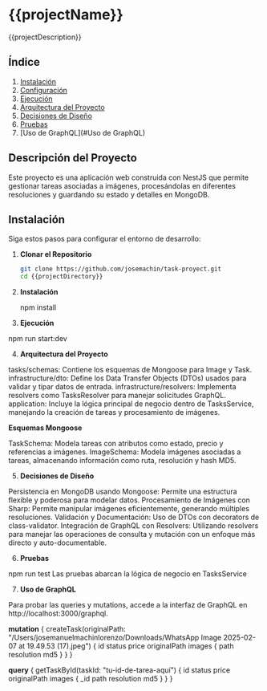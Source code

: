 # {{projectName}}

{{projectDescription}}

## Índice

1. [Instalación](#instalación)
2. [Configuración](#configuración)
3. [Ejecución](#ejecución)
4. [Arquitectura del Proyecto](#arquitectura-del-proyecto)
5. [Decisiones de Diseño](#decisiones-de-diseño)
6. [Pruebas](#pruebas)
7. [Uso de GraphQL](#Uso de GraphQL)

## Descripción del Proyecto

Este proyecto es una aplicación web construida con NestJS que permite gestionar tareas asociadas a imágenes, procesándolas en diferentes resoluciones y guardando su estado y detalles en MongoDB.

## Instalación

Siga estos pasos para configurar el entorno de desarrollo:

1. **Clonar el Repositorio**
   ```bash
   git clone https://github.com/josemachin/task-proyect.git
   cd {{projectDirectory}}

2. **Instalación**
   
   npm install

3. **Ejecución**

  npm run start:dev

4. **Arquitectura del Proyecto**

  tasks/schemas: Contiene los esquemas de Mongoose para Image y Task.
infrastructure/dto: Define los Data Transfer Objects (DTOs) usados para validar y tipar datos de entrada.
infrastructure/resolvers: Implementa resolvers como TasksResolver para manejar solicitudes GraphQL.
application: Incluye la lógica principal de negocio dentro de TasksService, manejando la creación de tareas y procesamiento de imágenes.

**Esquemas Mongoose**

TaskSchema: Modela tareas con atributos como estado, precio y referencias a imágenes.
ImageSchema: Modela imágenes asociadas a tareas, almacenando información como ruta, resolución y hash MD5.

5. **Decisiones de Diseño**

Persistencia en MongoDB usando Mongoose: Permite una estructura flexible y poderosa para modelar datos.
Procesamiento de Imágenes con Sharp: Permite manipular imágenes eficientemente, generando múltiples resoluciones.
Validación y Documentación: Uso de DTOs con decorators de class-validator.
Integración de GraphQL con Resolvers: Utilizando resolvers para manejar las operaciones de consulta y mutación con un enfoque más directo y auto-documentable.


6. **Pruebas**
  
  npm run test
  Las pruebas abarcan  la lógica de negocio en TasksService
  

  7. **Uso de GraphQL**

  Para probar las queries y mutations, accede a la interfaz de GraphQL en http://localhost:3000/graphql.

  **mutation** {
  createTask(originalPath: "/Users/josemanuelmachinlorenzo/Downloads/WhatsApp Image 2025-02-07 at 19.49.53 (17).jpeg") {
    id
    status
    price
    originalPath
    images {
      path
      resolution
      md5
    }
  }
}

**query** {
  getTaskById(taskId: "tu-id-de-tarea-aquí") {
    id
    status
    price
    originalPath
    images {
      _id
      path
      resolution
      md5
    }
  }
}

